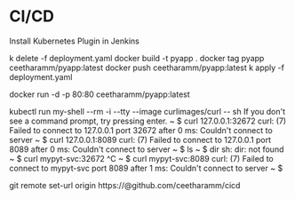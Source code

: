 # CI/CD 

Install Kubernetes Plugin in Jenkins


k delete -f deployment.yaml
docker build -t pyapp .
docker tag pyapp ceetharamm/pyapp:latest
docker push ceetharamm/pyapp:latest
k apply -f deployment.yaml

docker run -d -p 80:80 ceetharamm/pyapp:latest

kubectl run my-shell --rm -i --tty --image curlimages/curl -- sh
If you don't see a command prompt, try pressing enter.
~ $ curl 127.0.0.1:32672
curl: (7) Failed to connect to 127.0.0.1 port 32672 after 0 ms: Couldn't connect to server
~ $ curl 127.0.0.1:8089
curl: (7) Failed to connect to 127.0.0.1 port 8089 after 0 ms: Couldn't connect to server
~ $ ls
~ $ dir
sh: dir: not found
~ $ curl mypyt-svc:32672
^C
~ $ curl mypyt-svc:8089
curl: (7) Failed to connect to mypyt-svc port 8089 after 1 ms: Couldn't connect to server
~ $


git remote set-url origin https://<TOKEN>@github.com/ceetharamm/cicd

